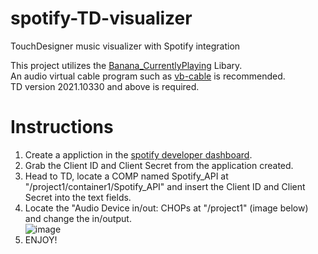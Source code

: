 # spotify-TD-visualizer
TouchDesigner music visualizer with Spotify integration  
  
This project utilizes the [Banana_CurrentlyPlaying](https://github.com/jetXS/Banana_CurrentlyPlaying) Libary.  
An audio virtual cable program such as [vb-cable](https://vb-audio.com/Cable/) is recommended.  
TD version 2021.10330 and above is required.

# Instructions
1. Create a appliction in the [spotify developer dashboard](https://developer.spotify.com/dashboard/applications).  
2. Grab the Client ID and Client Secret from the application created.  
3. Head to TD, locate a COMP named Spotify_API at "/project1/container1/Spotify_API" and insert the Client ID and Client Secret into the text fields.  
4. Locate the "Audio Device in/out: CHOPs at "/project1" (image below) and change the in/output.  
![image](https://user-images.githubusercontent.com/45748971/150684478-7a9cbdd0-35ba-4e11-b1f9-187e8d69297f.png)  
6. ENJOY!
